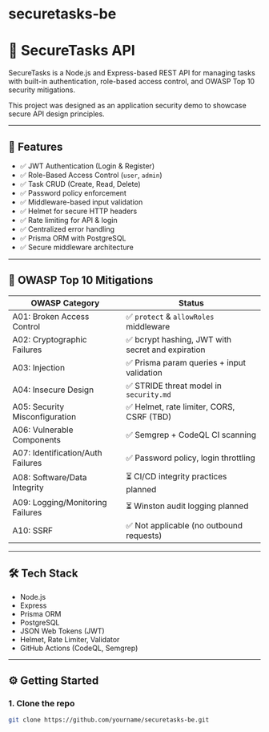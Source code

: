 # securetasks-be

# 🔐 SecureTasks API

SecureTasks is a Node.js and Express-based REST API for managing tasks with built-in authentication, role-based access control, and OWASP Top 10 security mitigations.

This project was designed as an application security demo to showcase secure API design principles.

---

## 🚀 Features

- ✅ JWT Authentication (Login & Register)
- ✅ Role-Based Access Control (`user`, `admin`)
- ✅ Task CRUD (Create, Read, Delete)
- ✅ Password policy enforcement
- ✅ Middleware-based input validation
- ✅ Helmet for secure HTTP headers
- ✅ Rate limiting for API & login
- ✅ Centralized error handling
- ✅ Prisma ORM with PostgreSQL
- ✅ Secure middleware architecture

---

## 🧠 OWASP Top 10 Mitigations

| OWASP Category                     | Status           |
|-----------------------------------|------------------|
| A01: Broken Access Control         | ✅ `protect` & `allowRoles` middleware |
| A02: Cryptographic Failures        | ✅ bcrypt hashing, JWT with secret and expiration |
| A03: Injection                     | ✅ Prisma param queries + input validation |
| A04: Insecure Design               | ✅ STRIDE threat model in `security.md` |
| A05: Security Misconfiguration     | ✅ Helmet, rate limiter, CORS, CSRF (TBD) |
| A06: Vulnerable Components         | ✅ Semgrep + CodeQL CI scanning |
| A07: Identification/Auth Failures  | ✅ Password policy, login throttling |
| A08: Software/Data Integrity       | ⏳ CI/CD integrity practices planned |
| A09: Logging/Monitoring Failures   | ⏳ Winston audit logging planned |
| A10: SSRF                          | ✅ Not applicable (no outbound requests) |

---

## 🛠 Tech Stack

- Node.js
- Express
- Prisma ORM
- PostgreSQL
- JSON Web Tokens (JWT)
- Helmet, Rate Limiter, Validator
- GitHub Actions (CodeQL, Semgrep)

---

## ⚙️ Getting Started

### 1. Clone the repo

```bash
git clone https://github.com/yourname/securetasks-be.git
